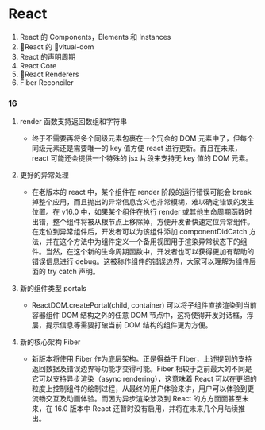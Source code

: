 # React

1.  React 的 Components，Elements 和 Instances
2.  React 的 vitual-dom
3.  React 的声明周期
4.  React Core
5.  React Renderers
6.  Fiber Reconciler

### 16

1.  render 函数支持返回数组和字符串

    * 终于不需要再将多个同级元素包裹在一个冗余的 DOM 元素中了，但每个同级元素还是需要唯一的 key 值方便 react 进行更新。而且在未来，react 可能还会提供一个特殊的 jsx 片段来支持无 key 值的 DOM 元素。

2.  更好的异常处理
    * 在老版本的 react 中，某个组件在 render 阶段的运行错误可能会 break 掉整个应用，而且抛出的异常信息含义也非常模糊，难以确定错误的发生位置。在 v16.0 中，如果某个组件在执行 render 或其他生命周期函数时出错，整个组件将被从根节点上移除掉，方便开发者快速定位异常组件。在定位到异常组件后，开发者可以为该组件添加 componentDidCatch 方法，并在这个方法中为组件定义一个备用视图用于渲染异常状态下的组件。当然，在这个新的生命周期函数中，开发者也可以获得更加有帮助的错误信息进行 debug。这被称作组件的错误边界，大家可以理解为组件层面的 try catch 声明。
3.  新的组件类型 portals

    * ReactDOM.createPortal(child, container) 可以将子组件直接渲染到当前容器组件 DOM 结构之外的任意 DOM 节点中，这将使得开发对话框，浮层，提示信息等需要打破当前 DOM 结构的组件更为方便。

4.  新的核心架构 Fiber

    * 新版本将使用 Fiber 作为底层架构。正是得益于 FIber，上述提到的支持返回数据及错误边界等功能才变得可能。Fiber 相较于之前最大的不同是它可以支持异步渲染（async rendering），这意味着 React 可以在更细的粒度上控制组件的绘制过程，从最终的用户体验来讲，用户可以体验到更流畅交互及动画体验。而因为异步渲染涉及到 React 的方方面面甚至未来，在 16.0 版本中 React 还暂时没有启用，并将在未来几个月陆续推出。
